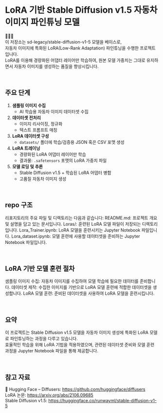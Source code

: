# LoRA 기반 Stable Diffusion v1.5 자동차 이미지 파인튜닝 모델
🚗🚗🚗  <br>
이 저장소는 sd-legacy/stable-diffusion-v1-5 모델을 베이스로, <br>
자동차 이미지에 특화된 LoRA(Low-Rank Adaptation) 파인튜닝을 수행한 프로젝트입니다.  <br>
LoRA를 이용해 경량화된 어댑터 레이어만 학습하여, 원본 모델 가중치는 그대로 유지하면서 자동차 이미지를 생성하는 품질을 향상시킵니다.

<br>

## 주요 단계
1. **샘플링 이미지 수집**  
   - AI 학습용 자동차 이미지 데이터셋 수집  
2. **데이터셋 전처리**  
   - 이미지 리사이징, 정규화  
   - 텍스트 프롬프트 매칭  
3. **LoRA 데이터셋 구성**  
   - `datasets/` 폴더에 학습/검증용 JSON 혹은 CSV 포맷 생성  
4. **LoRA 트레이닝**  
   - 경량화된 LoRA 어댑터 레이어만 학습  
   - 결과물: `.safetensors` 포맷의 LoRA 가중치 파일  
5. **모델 로딩 및 추론**  
   - Stable Diffusion v1.5 + 학습된 LoRA 어댑터 병합  
   - 고품질 자동차 이미지 생성

<br>

## repo 구조
리포지토리의 주요 파일 및 디렉토리는 다음과 같습니다:
README.md: 프로젝트 개요 및 설명을 담고 있는 문서입니다.
Loras/: 훈련된 LoRA 모델 파일이 저장되는 디렉토리입니다.
Lora_Trainer.ipynb: LoRA 모델을 훈련시키는 Jupyter Notebook 파일입니다.
Lora_dataset.ipynb: 모델 훈련에 사용할 데이터셋을 준비하는 Jupyter Notebook 파일입니다.

<br>

## LoRA 기반 모델 훈련 절차
샘플링 이미지 수집: 자동차 이미지를 수집하여 모델 학습에 필요한 데이터를 준비합니다.
데이터셋 제작: 수집한 이미지를 기반으로 LoRA 모델 훈련에 적합한 데이터셋을 생성합니다.
LoRA 모델 훈련: 준비된 데이터셋을 사용하여 LoRA 모델을 훈련시킵니다.

<br>

## 요약
이 프로젝트는 Stable Diffusion v1.5 모델을 자동차 이미지 생성에 특화된 LoRA 모델로 파인튜닝하는 과정을 다루고 있습니다.  
효율적인 학습을 위해 LoRA 기법을 적용하였으며, 관련된 데이터셋 준비와 모델 훈련 과정을 Jupyter Notebook 파일을 통해 제공합니다.  

<br>

## 참고 자료
🤗 Hugging Face – Diffusers: https://github.com/huggingface/diffusers  
LoRA 논문: https://arxiv.org/abs/2106.09685  
Stable Diffusion v1.5: https://huggingface.co/runwayml/stable-diffusion-v1-5  

<br>

